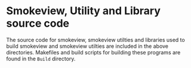 # Smokeview, Utility and Library source code

The source code for smokeview, smokeview utilties and libraries used to build smokeview and smokeview utilties are included in the above directories. Makefiles and build scripts for building these programs are found in the `Build` directory.

